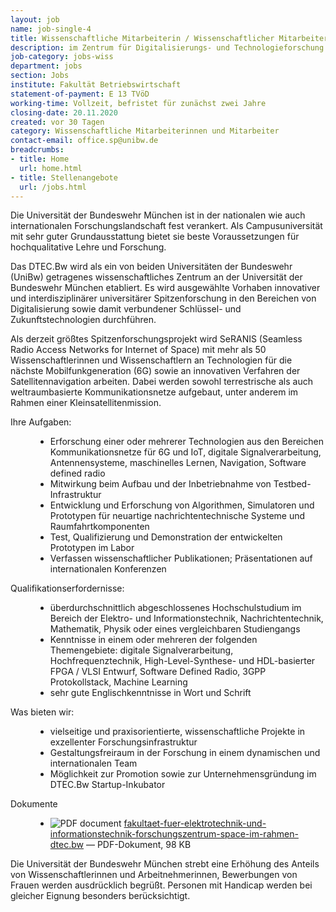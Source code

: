 ```yaml
---
layout: job
name: job-single-4
title: Wissenschaftliche Mitarbeiterin / Wissenschaftlicher Mitarbeiter (m/w/d) für das Spitzenforschungsprojekt SeRANIS
description: im Zentrum für Digitalisierungs- und Technologieforschung der Bundeswehr (DTEC.Bw)
job-category: jobs-wiss
department: jobs
section: Jobs
institute: Fakultät Betriebswirtschaft
statement-of-payment: E 13 TVöD
working-time: Vollzeit, befristet für zunächst zwei Jahre
closing-date: 20.11.2020
created: vor 30 Tagen
category: Wissenschaftliche Mitarbeiterinnen und Mitarbeiter
contact-email: office.sp@unibw.de
breadcrumbs: 
- title: Home
  url: home.html
- title: Stellenangebote
  url: /jobs.html
---
```



<p>
Die Universität der Bundeswehr München ist in der nationalen wie auch internationalen Forschungslandschaft fest
verankert. Als Campusuniversität mit sehr guter Grundausstattung bietet sie beste Voraussetzungen für hochqualitative
Lehre und Forschung.</p>

<p>
Das DTEC.Bw wird als ein von beiden Universitäten der Bundeswehr (UniBw) getragenes wissenschaftliches Zentrum an der Universität der Bundeswehr München etabliert. Es wird ausgewählte Vorhaben innovativer und interdisziplinärer universitärer Spitzenforschung in den Bereichen von Digitalisierung sowie damit verbundener Schlüssel- und Zukunftstechnologien durchführen.</p>
<p>
Als derzeit größtes Spitzenforschungsprojekt wird SeRANIS (Seamless Radio Access Networks for Internet of Space) mit mehr als 50 Wissenschaftlerinnen und Wissenschaftlern an Technologien für die nächste Mobilfunkgeneration (6G) sowie an innovativen Verfahren der Satellitennavigation arbeiten. Dabei werden sowohl terrestrische als auch weltraumbasierte Kommunikationsnetze aufgebaut, unter anderem im Rahmen einer Kleinsatellitenmission.
</p>

<dl>
	<dt>Ihre Aufgaben:</dt>
	<dd>
		<ul>
			<li>Erforschung einer oder mehrerer Technologien aus den Bereichen Kommunikationsnetze für 6G und IoT, digitale Signalverarbeitung, Antennensysteme, maschinelles Lernen, Navigation, Software defined radio</li>
			<li>Mitwirkung beim Aufbau und der Inbetriebnahme von Testbed-Infrastruktur</li>
			<li>Entwicklung und Erforschung von Algorithmen, Simulatoren und Prototypen für neuartige nachrichtentechnische Systeme und Raumfahrtkomponenten</li>
			<li>Test, Qualifizierung und Demonstration der entwickelten Prototypen im Labor</li>
			<li>Verfassen wissenschaftlicher Publikationen; Präsentationen auf internationalen Konferenzen</li>
		</ul>
	</dd>
	<dt>Qualifikationserfordernisse:</dt>
	<dd>
		<ul>
			<li>überdurchschnittlich abgeschlossenes Hochschulstudium im Bereich der Elektro- und Informationstechnik, Nachrichtentechnik, Mathematik, Physik oder eines vergleichbaren Studiengangs</li>
			<li>Kenntnisse in einem oder mehreren der folgenden Themengebiete: digitale Signalverarbeitung, Hochfrequenztechnik, High-Level-Synthese- und HDL-basierter FPGA / VLSI Entwurf, Software Defined Radio, 3GPP Protokollstack, Machine Learning</li>
			<li>sehr gute Englischkenntnisse in Wort und Schrift</li>
		</ul>
	</dd>
	<dt>Was bieten wir:</dt>
	<dd>
		<ul>
			<li>vielseitige und praxisorientierte, wissenschaftliche Projekte in exzellenter Forschungsinfrastruktur</li>
			<li>Gestaltungsfreiraum in der Forschung in einem dynamischen und internationalen Team</li>
			<li>Möglichkeit zur Promotion sowie zur Unternehmensgründung im DTEC.Bw Startup-Inkubator</li>
		</ul>
	</dd>
	<dt>Dokumente</dt>
	<dd>
		<ul>
			<li><img src="https://staging.cms5a.syslab.com//++resource++mimetype.icons/pdf.png" alt="PDF document" title="LRT++WM+13+-FZ+SPACE_Strukturen_AF_DTEC.Bw.pdf">
	        <a href="https://www.unibw.de/stellenausschreibungen/wissenschaftliche-mitarbeiterinnen-und-mitarbeiter/fakultaet-bauwesen-und-umweltwissenschaften/fakultaet-fuer-beuingenieurwesen-und-umweltwissenschaften-institut-fuer-wasserwesen-professur-fuer-siedelungswasserwirtschaft-und-abfalltechnik/">fakultaet-fuer-elektrotechnik-und-informationstechnik-forschungszentrum-space-im-rahmen-dtec.bw</a>
	        <span class="discreet"> —
	            PDF-Dokument,
	            98 KB
	        </span></li>
	    </ul>
	</dd>
</dl>

<p>Die Universität der Bundeswehr München strebt eine Erhöhung des Anteils von Wissenschaftlerinnen und Arbeitnehmerinnen, Bewerbungen von Frauen werden ausdrücklich begrüßt. Personen mit Handicap werden bei gleicher Eignung besonders berücksichtigt.</p>
